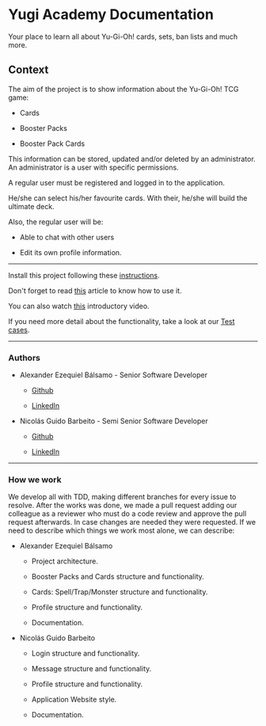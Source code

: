 # Yugi Academy Documentation

Your place to learn all about Yu-Gi-Oh! cards, sets, ban lists and much more.

## Context

The aim of the project is to show information about the Yu-Gi-Oh! TCG game:

- Cards

- Booster Packs

- Booster Pack Cards

This information can be stored, updated and/or deleted by an administrator.
An administrator is a user with specific permissions.

A regular user must be registered and logged in to the application.

He/she can select his/her favourite cards.
With their, he/she will build the ultimate deck.

Also, the regular user will be:

- Able to chat with other users

- Edit its own profile information.

---
Install this project following these [instructions](how-to/how-to-install.md).

Don't forget to read [this](how-to/how-to-use.md) article to know how to use it.

You can also watch [this](https://drive.google.com/file/d/1pnhYBdya9ay9dYH9q-9_xxjHdRWqSwi2/view?usp=sharing) introductory video.

If you need more detail about the functionality, take a look at our [Test cases](Test%20cases.xlsx). 

---

### Authors

- Alexander Ezequiel Bálsamo - Senior Software Developer

  - [Github](https://github.com/ezeBalsamo)

  - [LinkedIn](https://www.linkedin.com/in/ezebalsamo/)

- Nicolás Guido Barbeito - Semi Senior Software Developer

  - [Github](https://github.com/NicolasGuidoBarbeito)

  - [LinkedIn](https://www.linkedin.com/in/nicolasguidobarbeito/)

---

### How we work

We develop all with TDD, making different branches for every issue to resolve.
After the works was done, we made a pull request adding our colleague as a reviewer
who must do a code review and approve the pull request afterwards.
In case changes are needed they were requested.
If we need to describe which things we work most alone, we can describe:

- Alexander Ezequiel Bálsamo

  - Project architecture.

  - Booster Packs and Cards structure and functionality.

  - Cards: Spell/Trap/Monster structure and functionality.
  
  - Profile structure and functionality.
  
  - Documentation.

- Nicolás Guido Barbeito

  - Login structure and functionality.
  
  - Message structure and functionality.
  
  - Profile structure and functionality.
  
  - Application Website style.

  - Documentation.
